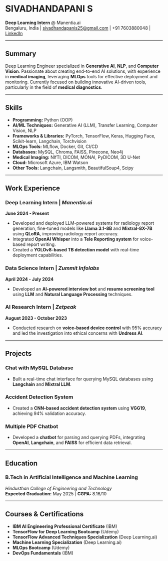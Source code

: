 # SIVADHANDAPANI S  
**Deep Learning Intern** @ Manentia.ai  
Bengaluru, India | sivadhandapanis25@gmail.com | +91 7603880048 | [LinkedIn](https://www.linkedin.com/in/sivadhandapanis)

---

## **Summary**  
Deep Learning Engineer specialized in **Generative AI**, **NLP**, and **Computer Vision**. Passionate about creating end-to-end AI solutions, with experience in **medical imaging**, leveraging **MLOps** tools for effective deployment and monitoring. Currently focused on building innovative AI-driven tools, particularly in the field of **medical diagnostics**.

---

## **Skills**

- **Programming:** Python (OOP)
- **AI/ML Techniques:** Generative AI (LLM), Transfer Learning, Computer Vision, NLP
- **Frameworks & Libraries:** PyTorch, TensorFlow, Keras, Hugging Face, Scikit-learn, Langchain, Torchvision
- **MLOps Tools:** MLflow, Docker, Git, CI/CD
- **Databases:** MySQL, Chroma, FAISS, Pinecone, Neo4j
- **Medical Imaging:** NIfTI, DICOM, MONAI, PyDICOM, 3D U-Net
- **Cloud:** Microsoft Azure, IBM Watson
- **Other Tools:** Langchain, Langsmith, BeautifulSoup4, Scipy

---

## **Work Experience**

### **Deep Learning Intern** | *Manentia.ai*  
**June 2024 - Present**  
- Developed and deployed LLM-powered systems for radiology report generation, fine-tuned models like **Llama 3.1-8B** and **Mixtral-8X-7B** using **QLoRA**, improving radiology report accuracy.  
- Integrated **OpenAI Whisper** into a **Tele Reporting system** for voice-based report writing.  
- Created a **YOLOv8-based TB detection model** with real-time deployment capabilities.

### **Data Science Intern** | *Zummit Infolabs*  
**April 2024 - July 2024**  
- Developed an **AI-powered interview bot** and **resume screening tool** using **LLM** and **Natural Language Processing** techniques.

### **AI Research Intern** | *Zetpeak*  
**August 2023 - October 2023**  
- Conducted research on **voice-based device control** with 95% accuracy and led the investigation into ethical concerns with **Undress AI**.

---

## **Projects**

### **Chat with MySQL Database**  
- Built a real-time chat interface for querying MySQL databases using **Langchain** and **Mixtral LLM**.

### **Accident Detection System**  
- Created a **CNN-based accident detection system** using **VGG19**, achieving 94% validation accuracy.

### **Multiple PDF Chatbot**  
- Developed a **chatbot** for parsing and querying PDFs, integrating **OpenAI**, **Langchain**, and **FAISS** for efficient data retrieval.

---

## **Education**

### **B.Tech in Artificial Intelligence and Machine Learning**  
*Hindusthan College of Engineering and Technology*  
**Expected Graduation:** May 2025 | **CGPA:** 8.16/10

---

## **Courses & Certifications**

- **IBM AI Engineering Professional Certificate** (IBM)
- **TensorFlow for Deep Learning Bootcamp** (Udemy)
- **TensorFlow Advanced Techniques Specialization** (Deep Learning.ai)
- **Machine Learning Specialization** (Deep Learning.ai)
- **MLOps Bootcamp** (Udemy)
- **DevOps Fundamentals** (IBM)
